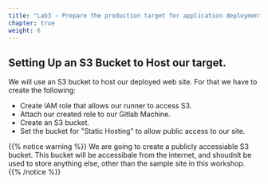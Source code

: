 ```yaml
---
title: "Lab3 - Prepare the production target for application deployment"
chapter: true
weight: 6
---
```


## Setting Up an S3 Bucket to Host our target.

We will use an S3 bucket to host our deployed web site.
For that we have to create the following:

- Create IAM role that allows our runner to access S3.
- Attach our created role to our Gitlab Machine.
- Create an S3 bucket.
- Set the bucket for "Static Hosting" to allow public access to our site.


{{% notice warning %}}
We are going to create a publicly accessiable S3 bucket.
This bucket will be accessibale from the internet, and shoudnlt be used to store anything else, other than the sample site in this workshop.
{{% /notice  %}}